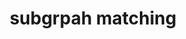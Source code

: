 ---
layout: page
title: subgrpah matching
description: An Efficient System for Dynamic Path Pattern Matching with Shared Execution and Parallel Computation
img: assets/img/publication_preview/gmp.JPG
importance: 1
category: ongong
---